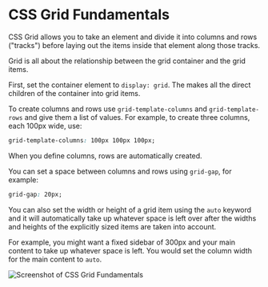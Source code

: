 # CSS Grid Fundamentals

CSS Grid allows you to take an element and divide it into columns and rows ("tracks") before laying out the items inside that element along those tracks.

Grid is all about the relationship between the grid container and the grid items.

First, set the container element to `display: grid`. The makes all the direct children of the container into grid items.

To create columns and rows use `grid-template-columns` and `grid-template-rows` and give them a list of values. For example, to create three columns, each 100px wide, use:

```css
grid-template-columns: 100px 100px 100px;
```

When you define columns, rows are automatically created.

You can set a space between columns and rows using `grid-gap`, for example:

```css
grid-gap: 20px;
```

You can also set the width or height of a grid item using the `auto` keyword and it will automatically take up whatever space is left over after the widths and heights of the explicitly sized items are taken into account.

For example, you might want a fixed sidebar of 300px and your main content to take up whatever space is left. You would set the column width for the main content to `auto`.

![Screenshot of CSS Grid Fundamentals](https://res.cloudinary.com/gerhynes/image/upload/q_auto/v1549112476/Screenshot_2019-02-02_CSS_Grid_Fundamentals_wt9kl7.png)
